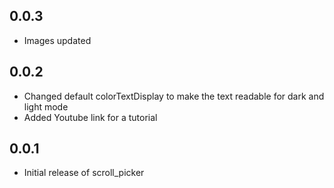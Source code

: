 ## 0.0.3
* Images updated

## 0.0.2
* Changed default colorTextDisplay to make the text readable for dark and light mode
* Added Youtube link for a tutorial

## 0.0.1

* Initial release of scroll_picker